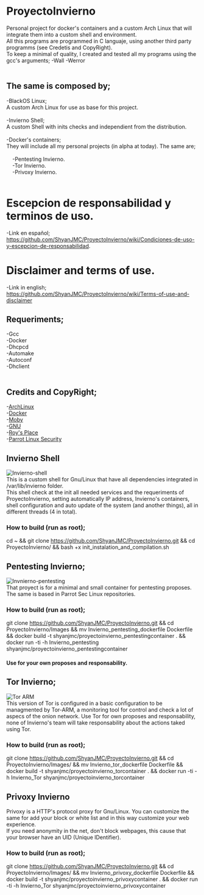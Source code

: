 # ProyectoInvierno
Personal project for docker's containers and a custom Arch Linux that will integrate them into a custom shell and environment. <br />
All this programs are programmed in C languaje, using another third party programms (see Credetis and CopyRight).<br />
To keep a minimal of quality, I created and tested all my programs using the gcc's arguments; -Wall -Werror <br>
<br />

## The same is composed by;
-BlackOS Linux; <br /> A custom Arch Linux for use as base for this project. <br /><br />
-Invierno Shell; <br /> A custom Shell with inits checks and independient from the distribution.<br /><br />
-Docker's containers; <br /> They will include all my personal projects (in alpha at today). The same are; <br /><br />
 &nbsp;&nbsp;&nbsp; -Pentesting Invierno. <br />
 &nbsp;&nbsp;&nbsp; -Tor Invierno. <br />
 &nbsp;&nbsp;&nbsp; -Privoxy Invierno. <br/><br />

# Escepcion de responsabilidad y terminos de uso.
-Link en español; <br />
https://github.com/ShyanJMC/ProyectoInvierno/wiki/Condiciones-de-uso-y-escepcion-de-responsabilidad.

# Disclaimer and terms of use.
-Link in english; <br />
https://github.com/ShyanJMC/ProyectoInvierno/wiki/Terms-of-use-and-disclaimer

## Requeriments;
-Gcc <br />
-Docker <br />
-Dhcpcd <br />
-Automake <br />
-Autoconf <br />
-Dhclient <br /><br />
## Credits and CopyRight;
-[ArchLinux](https://www.archlinux.org/)<br />
-[Docker](https://www.docker.com/) <br />
-[Moby](https://mobyproject.org/) <br />
-[GNU](https://www.gnu.org/)<br />
-[Roy's Place](https://roy.marples.name/)<br />
-[Parrot Linux Security](https://www.parrotsec.org/)<br />

## Invierno Shell
![Invierno-shell](https://github.com/ShyanJMC/ProyectoInvierno/blob/master/screenshots/Invierno_shell_screenshot.png) <br />
This is a custom shell for Gnu/Linux that have all dependencies integrated in /var/lib/invierno folder.<br />
This shell check at the init all needed services and the requeriments of ProyectoInvierno, setting automatically IP address, Invierno's containers, shell configuration and auto update of the system (and another things), all in different threads (4 in total).<br />

### How to build (run as root); <br />
cd ~ && git clone https://github.com/ShyanJMC/ProyectoInvierno.git && cd ProyectoInvierno/ && bash +x init_instalation_and_compilation.sh
<br />
## Pentesting Invierno;
![Invnierno-pentesting](https://github.com/ShyanJMC/ProyectoInvierno/blob/master/screenshots/Screenshot2.png) <br />
That proyect is for a minimal and small container for pentesting proposes. <br />
The same is based in Parrot Sec Linux repositories. <br />

### How to build (run as root); <br />
git clone https://github.com/ShyanJMC/ProyectoInvierno.git && cd ProyectoInvierno/Images && mv Invierno_pentesting_dockerfile Dockerfile && docker build -t shyanjmc/proyectoinvierno_pentestingcontainer . && docker run -ti -h Invierno_pentesting shyanjmc/proyectoinvierno_pentestingcontainer <br />
#### Use for your own proposes and responsability.<br />

## Tor Invierno;
![Tor ARM](https://github.com/ShyanJMC/ProyectoInvierno/blob/master/screenshots/Screenshot.png) <br />
This version of Tor is configured in a basic configuration to be managmented by Tor-ARM, a monitoring tool for control and check a lot of aspecs of the onion network.
Use Tor for own proposes and responsability, none of Invierno's team will take responsability about the actions taked using Tor.

### How to build (run as root); <br />
git clone https://github.com/ShyanJMC/ProyectoInvierno.git && cd ProyectoInvierno/Images/ && mv Invierno_tor_dockerfile Dockerfile && docker build -t shyanjmc/proyectoinvierno_torcontainer . && docker run -ti -h Invierno_Tor shyanjmc/proyectoinvierno_torcontainer <br />

## Privoxy Invierno
Privoxy is a HTTP's protocol proxy for Gnu/Linux. You can customize the same for add your block or white list and in this way customize your web experience.<br />
If you need anonymity in the net, don't block webpages, this cause that your browser have an UID (Unique IDentifier).

### How to build (run as root); <br />
git clone https://github.com/ShyanJMC/ProyectoInvierno.git && cd ProyectoInvierno/Images/ && mv Invierno_privoxy_dockerfile Dockerfile && docker build -t shyanjmc/proyectoinvierno_privoxycontainer . && docker run -ti -h Invierno_Tor shyanjmc/proyectoinvierno_privoxycontainer <br />

